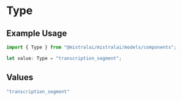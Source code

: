 # Type

## Example Usage

```typescript
import { Type } from "@mistralai/mistralai/models/components";

let value: Type = "transcription_segment";
```

## Values

```typescript
"transcription_segment"
```